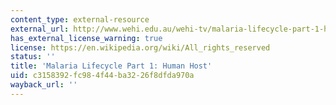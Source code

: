 ```yaml
---
content_type: external-resource
external_url: http://www.wehi.edu.au/wehi-tv/malaria-lifecycle-part-1-human-host
has_external_license_warning: true
license: https://en.wikipedia.org/wiki/All_rights_reserved
status: ''
title: 'Malaria Lifecycle Part 1: Human Host'
uid: c3158392-fc98-4f44-ba32-26f8dfda970a
wayback_url: ''
---
```

